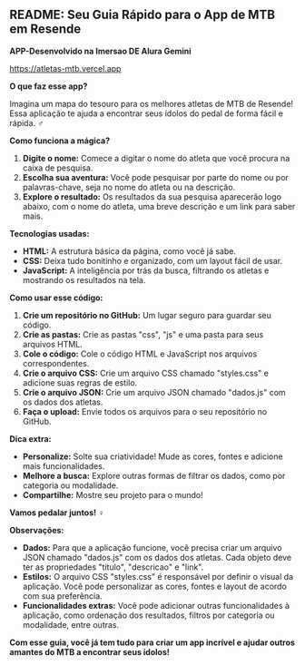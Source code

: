 ## README: Seu Guia Rápido para o App de MTB em Resende

**APP-Desenvolvido na Imersao DE Alura Gemini**

https://atletas-mtb.vercel.app

**O que faz esse app?**

Imagina um mapa do tesouro para os melhores atletas de MTB de Resende! Essa aplicação te ajuda a encontrar seus ídolos do pedal de forma fácil e rápida. ‍♂️

**Como funciona a mágica?**

1. **Digite o nome:** Comece a digitar o nome do atleta que você procura na caixa de pesquisa.
2. **Escolha sua aventura:** Você pode pesquisar por parte do nome ou por palavras-chave, seja no nome do atleta ou na descrição.
3. **Explore o resultado:** Os resultados da sua pesquisa aparecerão logo abaixo, com o nome do atleta, uma breve descrição e um link para saber mais.

**Tecnologias usadas:**

* **HTML:** A estrutura básica da página, como você já sabe.
* **CSS:** Deixa tudo bonitinho e organizado, com um layout fácil de usar.
* **JavaScript:** A inteligência por trás da busca, filtrando os atletas e mostrando os resultados na tela.

**Como usar esse código:**

1. **Crie um repositório no GitHub:** Um lugar seguro para guardar seu código.
2. **Crie as pastas:** Crie as pastas "css", "js" e uma pasta para seus arquivos HTML.
3. **Cole o código:** Cole o código HTML e JavaScript nos arquivos correspondentes.
4. **Crie o arquivo CSS:** Crie um arquivo CSS chamado "styles.css" e adicione suas regras de estilo.
5. **Crie o arquivo JSON:** Crie um arquivo JSON chamado "dados.js" com os dados dos atletas.
6. **Faça o upload:** Envie todos os arquivos para o seu repositório no GitHub.

**Dica extra:**

* **Personalize:** Solte sua criatividade! Mude as cores, fontes e adicione mais funcionalidades.
* **Melhore a busca:** Explore outras formas de filtrar os dados, como por categoria ou modalidade.
* **Compartilhe:** Mostre seu projeto para o mundo!

**Vamos pedalar juntos!** ‍♀️

**Observações:**

* **Dados:** Para que a aplicação funcione, você precisa criar um arquivo JSON chamado "dados.js" com os dados dos atletas. Cada objeto deve ter as propriedades "titulo", "descricao" e "link".
* **Estilos:** O arquivo CSS "styles.css" é responsável por definir o visual da aplicação. Você pode personalizar as cores, fontes e layout de acordo com sua preferência.
* **Funcionalidades extras:** Você pode adicionar outras funcionalidades à aplicação, como ordenação dos resultados, filtros por categoria ou modalidade, entre outras.

**Com esse guia, você já tem tudo para criar um app incrível e ajudar outros amantes do MTB a encontrar seus ídolos!**
